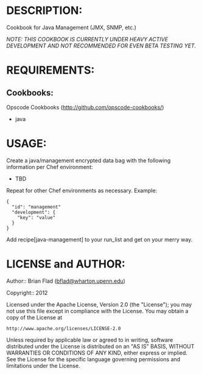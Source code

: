 # DESCRIPTION:

Cookbook for Java Management (JMX, SNMP, etc.)

_NOTE: THIS COOKBOOK IS CURRENTLY UNDER HEAVY ACTIVE DEVELOPMENT_
_AND NOT RECOMMENDED FOR EVEN BETA TESTING YET._

# REQUIREMENTS:

## Cookbooks:

Opscode Cookbooks (http://github.com/opscode-cookbooks/)

* java

# USAGE:

Create a java/management encrypted data bag with the following information per
Chef environment:
* TBD

Repeat for other Chef environments as necessary. Example:

    {
      "id": "management"
      "development": {
        "key": "value"
      }
    }

Add recipe[java-management] to your run_list and get on your merry way.

# LICENSE and AUTHOR:
      
Author:: Brian Flad (<bflad@wharton.upenn.edu>)

Copyright:: 2012

Licensed under the Apache License, Version 2.0 (the "License");
you may not use this file except in compliance with the License.
You may obtain a copy of the License at

    http://www.apache.org/licenses/LICENSE-2.0

Unless required by applicable law or agreed to in writing, software
distributed under the License is distributed on an "AS IS" BASIS,
WITHOUT WARRANTIES OR CONDITIONS OF ANY KIND, either express or implied.
See the License for the specific language governing permissions and
limitations under the License.